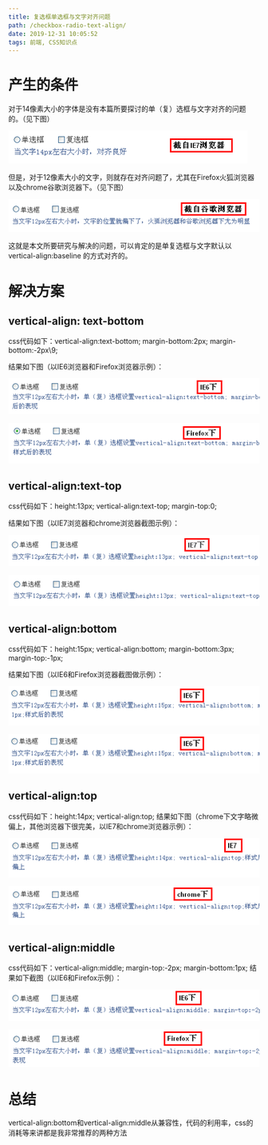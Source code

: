 ```yaml
---
title: 复选框单选框与文字对齐问题
path: /checkbox-radio-text-align/
date: 2019-12-31 10:05:52
tags: 前端, CSS知识点
---
```


# 产生的条件

对于14像素大小的字体是没有本篇所要探讨的单（复）选框与文字对齐的问题的。（见下图）

![](2019-12-31-10-07-51.png)

但是，对于12像素大小的文字，则就存在对齐问题了，尤其在Firefox火狐浏览器以及chrome谷歌浏览器下。（见下图）

![](2019-12-31-10-08-02.png)

这就是本文所要研究与解决的问题，可以肯定的是单复选框与文字默认以 vertical-align:baseline 的方式对齐的。

# 解决方案

## vertical-align: text-bottom

css代码如下：vertical-align:text-bottom; margin-bottom:2px; margin-bottom:-2px\9;

结果如下图（以IE6浏览器和Firefox浏览器示例）：

![](2019-12-31-10-09-31.png)

![](2019-12-31-10-09-36.png)

## vertical-align:text-top

css代码如下：height:13px; vertical-align:text-top; margin-top:0;

结果如下图（以IE7浏览器和chrome浏览器截图示例）：

![](2019-12-31-10-10-12.png)

![](2019-12-31-10-10-16.png)

## vertical-align:bottom

css代码如下：height:15px; vertical-align:bottom; margin-bottom:3px; margin-top:-1px;

结果如下图（以IE6和Firefox浏览器截图做示例）：

![](2019-12-31-10-10-57.png)

![](2019-12-31-10-11-01.png)

## vertical-align:top

css代码如下：height:14px; vertical-align:top;
结果如下图（chrome下文字略微偏上，其他浏览器下很完美，以IE7和chrome浏览器示例）：

![](2019-12-31-10-11-57.png)

![](2019-12-31-10-12-01.png)

## vertical-align:middle

css代码如下：vertical-align:middle; margin-top:-2px; margin-bottom:1px;
结果如下截图（以IE6和Firefox示例）：

![](2019-12-31-10-13-22.png)

![](2019-12-31-10-13-27.png)

# 总结

vertical-align:bottom和vertical-align:middle从兼容性，代码的利用率，css的消耗等来讲都是我非常推荐的两种方法
